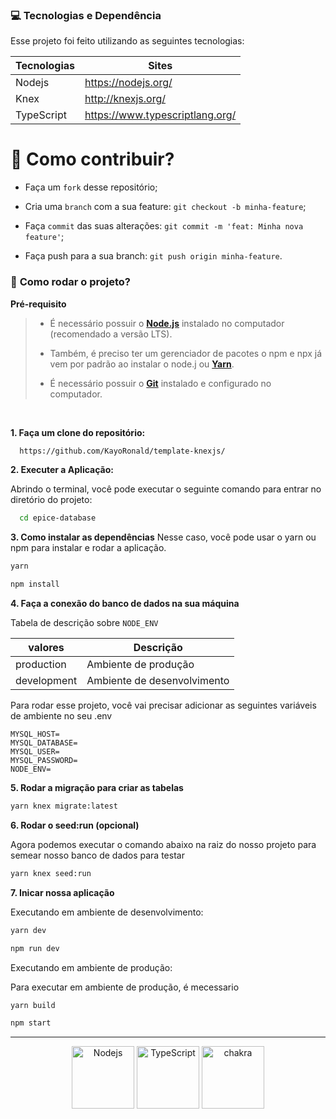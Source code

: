 ### **💻 Tecnologias e Dependência**

Esse projeto foi feito utilizando as seguintes tecnologias:

| Tecnologias | Sites                           |
| ----------- | ------------------------------- |
| Nodejs      | https://nodejs.org/             |
| Knex        | http://knexjs.org/              |
| TypeScript  | https://www.typescriptlang.org/ |


# 🤔 **Como contribuir?**

- Faça um `fork` desse repositório;
  
- Cria uma `branch` com a sua feature: `git checkout -b minha-feature`;
  
- Faça `commit` das suas alterações: `git commit -m 'feat: Minha nova feature'`;

- Faça push para a sua branch: `git push origin minha-feature`.


### 🚀 **Como rodar o projeto?**

 **Pré-requisito**
 
<blockquote>

- É necessário possuir o **[Node.js](https://nodejs.org/en/)** instalado no computador (recomendado a versão LTS).

- Também, é preciso ter um gerenciador de pacotes o npm e npx já vem por padrão ao instalar o node.j ou **[Yarn](https://www.npmjs.com/package/yarn)**.

- É necessário possuir o **[Git](https://git-scm.com/)** instalado e configurado no computador.
  
</blockquote>


<br/>

**1. Faça um clone do repositório:**

```bash 
  https://github.com/KayoRonald/template-knexjs/
```

**2. Executer a Aplicação:**

Abrindo o terminal, você pode executar o seguinte comando para entrar no diretório do projeto:

```bash
  cd epice-database
```

**3. Como instalar as dependências**
Nesse caso, você pode usar o yarn ou npm para instalar e rodar a aplicação.

```bash
yarn 
```

```bash
npm install
```

**4. Faça a conexão do banco de dados na sua máquina**


Tabela de descrição sobre `NODE_ENV`

| valores     | Descrição                       |
| ----------- | ------------------------------- |
| production  | Ambiente de produção            |
| development | Ambiente de desenvolvimento     |


Para rodar esse projeto, você vai precisar adicionar as seguintes variáveis de ambiente no seu .env

```.env
MYSQL_HOST=
MYSQL_DATABASE=
MYSQL_USER=
MYSQL_PASSWORD=
NODE_ENV=
```

**5. Rodar a migração para criar as tabelas**

```bash
yarn knex migrate:latest
```

**6. Rodar o seed:run (opcional)**

Agora podemos executar o comando abaixo na raiz do nosso projeto para semear nosso banco de dados para testar

```bash
yarn knex seed:run
```

**7. Inicar nossa aplicação**

Executando em ambiente de desenvolvimento:

```bash
yarn dev

```

```bash
npm run dev
```
Executando em ambiente de produção:

Para executar em ambiente de produção, é mecessario

```bash
yarn build
```

```bash
npm start
```


<hr/>



<p align="center">
  <img src="https://walde.co/wp-content/uploads/2016/09/nodejs_logo.png" width="100" title="Nodejs"/>
  <img src="https://277969009-files.gitbook.io/~/files/v0/b/gitbook-legacy-files/o/spaces%2F-Lf4a7JZE8Gwa4Y0EaRf%2Favatar.png?generation=1559220593217278&alt=media" width="100" alt="TypeScript" title="TypeScript" />
  <img src="https://iconape.com/wp-content/files/bl/347262/svg/knexjs-seeklogo.com.svg" width="100" alt="chakra" title="Knexjs" />
</p>
